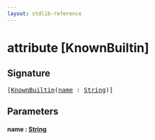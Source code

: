 ```yaml
---
layout: stdlib-reference
---
```


# attribute [KnownBuiltin]

## Signature

<pre>
[<a href=".html">KnownBuiltin</a>(<a href=".html#decl-name" class="code_param">name</a> : <a href="../../types/string-0/index.html" class="code_type">String</a>)]
</pre>

## Parameters

####  <a id="decl-name"></a>name  : [String](../../types/string-0/index.html)


